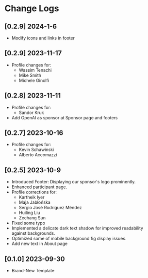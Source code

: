 # Change Logs

## [0.2.9] 2024-1-6

- Modify icons and links in footer

## [0.2.9] 2023-11-17

- Profile changes for:
    - Wassim Tenachi
    - Mike Smith
    - Michele Ginolfi

## [0.2.8] 2023-11-11

- Profile changes for:
    - Sandor Kruk
- Add OpenAI as sponsor at Sponsor page and footers

## [0.2.7] 2023-10-16

- Profile changes for:
    - Kevin Schawinski
    - Alberto Accomazzi

## [0.2.5] 2023-10-9

- Introduced Footer: Displaying our sponsor's logo prominently.
- Enhanced participant page.
- Profile corrections for:
    - Kartheik Iyer
    - Maja Jabłońska
    - Sergio José Rodríguez Méndez
    - Huiling Liu
    - Zechang Sun
- Fixed some typo
- Implemented a delicate dark text shadow for improved readability against backgrounds.
- Optimized some of mobile background fig display issues.
- Add new text in About page

## [0.1.0] 2023-09-30

- Brand-New Template
